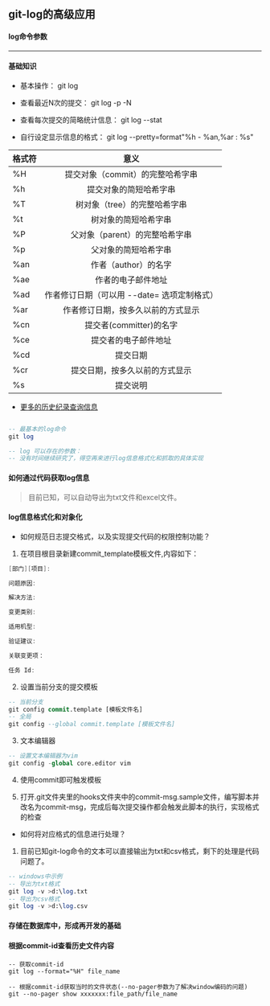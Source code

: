 ## git-log的高级应用



#### log命令参数

---



#### 基础知识

* 基本操作： git log

* 查看最近N次的提交： git log -p -N

* 查看每次提交的简略统计信息： git log --stat

* 自行设定显示信息的格式： git log --pretty=format"%h - %an,%ar : %s"

| 格式符 |                    意义                     |
| ------ | :-----------------------------------------: |
| %H     |      提交对象（commit）的完整哈希字串       |
| %h     |           提交对象的简短哈希字串            |
| %T     |        树对象（tree）的完整哈希字串         |
| %t     |            树对象的简短哈希字串             |
| %P     |       父对象（parent）的完整哈希字串        |
| %p     |            父对象的简短哈希字串             |
| %an    |            作者（author）的名字             |
| %ae    |             作者的电子邮件地址              |
| %ad    | 作者修订日期（可以用 --date= 选项定制格式） |
| %ar    |     作者修订日期，按多久以前的方式显示      |
| %cn    |           提交者(committer)的名字           |
| %ce    |            提交者的电子邮件地址             |
| %cd    |                  提交日期                   |
| %cr    |       提交日期，按多久以前的方式显示        |
| %s     |                  提交说明                   |

 * [更多的历史纪录查询信息](https://git-scm.com/book/zh/v2/Git-%E5%9F%BA%E7%A1%80-%E6%9F%A5%E7%9C%8B%E6%8F%90%E4%BA%A4%E5%8E%86%E5%8F%B2#limit_options)



```sql

-- 最基本的log命令
git log

-- log 可以存在的参数：
-- 没有时间继续研究了，得空再来进行log信息格式化和抓取的具体实现


```





#### 如何通过代码获取log信息

> 目前已知，可以自动导出为txt文件和excel文件。



#### log信息格式化和对象化

* 如何规范日志提交格式，以及实现提交代码的权限控制功能？

1. 在项目根目录新建commit_template模板文件,内容如下：

```powershell
[部门][项目]:

问题原因:

解决方法:

变更类别:

适用机型:

验证建议:

关联变更项：

任务 Id:
```

2. 设置当前分支的提交模板

```sql
-- 当前分支
git config commit.template [模板文件名]   
-- 全局
git config --global commit.template [模板文件名]   
```

3. 文本编辑器

```sql
-- 设置文本编辑器为vim
git config -global core.editor vim
```

4. 使用commit即可触发模板

5. 打开.git文件夹里的hooks文件夹中的commit-msg.sample文件，编写脚本并改名为commit-msg，完成后每次提交操作都会触发此脚本的执行，实现格式的检查




* 如何将对应格式的信息进行处理？

1. 目前已知git-log命令的文本可以直接输出为txt和csv格式，剩下的处理是代码问题了。

```sql
-- windows中示例
-- 导出为txt格式
git log -v >d:\log.txt
-- 导出为csv格式
git log -v >d:\log.csv

```





#### 存储在数据库中，形成再开发的基础



#### 根据commit-id查看历史文件内容

```
-- 获取commit-id
git log --format="%H" file_name

-- 根据commit-id获取当时的文件状态(--no-pager参数为了解决window编码的问题)
git --no-pager show xxxxxxx:file_path/file_name


```



